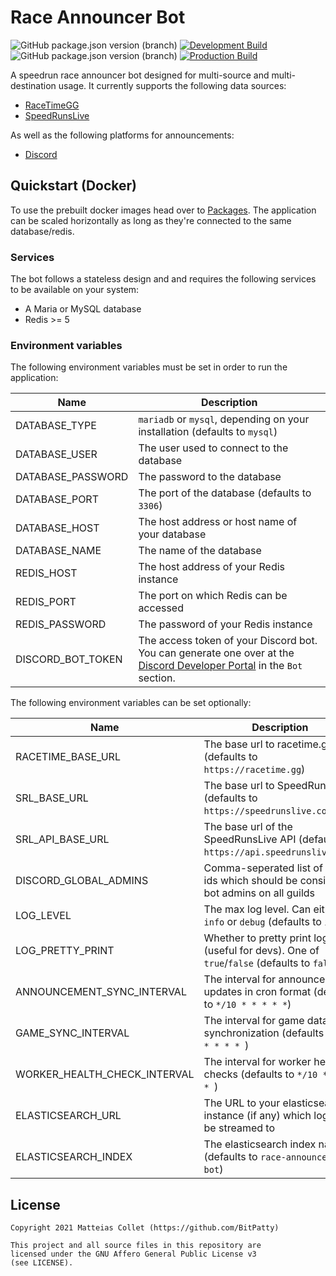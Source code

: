 # Race Announcer Bot

![GitHub package.json version (branch)](https://img.shields.io/github/package-json/v/bitpatty/raceannouncerbot/develop)
[![Development Build](https://github.com/BitPatty/RaceAnnouncerBot/actions/workflows/workflow.yml/badge.svg?branch=develop)](https://github.com/BitPatty/RaceAnnouncerBot/actions/workflows/workflow.yml)
![GitHub package.json version (branch)](https://img.shields.io/github/package-json/v/bitpatty/raceannouncerbot/master)
[![Production Build](https://github.com/BitPatty/RaceAnnouncerBot/actions/workflows/workflow.yml/badge.svg?branch=master)](https://github.com/BitPatty/RaceAnnouncerBot/actions/workflows/workflow.yml)

A speedrun race announcer bot designed for multi-source and multi-destination usage. It currently supports the following data sources:

- [RaceTimeGG](https://racetime.gg/)
- [SpeedRunsLive](https://speedrunslive.com/)

As well as the following platforms for announcements:

- [Discord](https://discord.com/)

## Quickstart (Docker)

To use the prebuilt docker images head over to [Packages](https://github.com/BitPatty?tab=packages&repo_name=RaceAnnouncerBot). The application can be scaled horizontally as long as they're connected to the same database/redis.

### Services

The bot follows a stateless design and and requires the following services to be available on your system:

- A Maria or MySQL database
- Redis >= 5

### Environment variables

The following environment variables must be set in order to run the application:

| Name              | Description                                                                                                                                                          |
| ----------------- | -------------------------------------------------------------------------------------------------------------------------------------------------------------------- |
| DATABASE_TYPE     | `mariadb` or `mysql`, depending on your installation (defaults to `mysql`)                                                                                           |
| DATABASE_USER     | The user used to connect to the database                                                                                                                             |
| DATABASE_PASSWORD | The password to the database                                                                                                                                         |
| DATABASE_PORT     | The port of the database (defaults to `3306`)                                                                                                                        |
| DATABASE_HOST     | The host address or host name of your database                                                                                                                       |
| DATABASE_NAME     | The name of the database                                                                                                                                             |
| REDIS_HOST        | The host address of your Redis instance                                                                                                                              |
| REDIS_PORT        | The port on which Redis can be accessed                                                                                                                              |
| REDIS_PASSWORD    | The password of your Redis instance                                                                                                                                  |
| DISCORD_BOT_TOKEN | The access token of your Discord bot. You can generate one over at the [Discord Developer Portal](https://discord.com/developers/applications) in the `Bot` section. |

The following environment variables can be set optionally:

| Name                         | Description                                                                                  |
| ---------------------------- | -------------------------------------------------------------------------------------------- |
| RACETIME_BASE_URL            | The base url to racetime.gg (defaults to `https://racetime.gg`)                              |
| SRL_BASE_URL                 | The base url to SpeedRunsLive (defaults to `https://speedrunslive.com`)                      |
| SRL_API_BASE_URL             | The base url of the SpeedRunsLive API (defaults to `https://api.speedrunslive.com`)          |
| DISCORD_GLOBAL_ADMINS        | Comma-seperated list of user ids which should be considered bot admins on all guilds         |
| LOG_LEVEL                    | The max log level. Can either be `info` or `debug` (defaults to `info`)                      |
| LOG_PRETTY_PRINT             | Whether to pretty print logs (useful for devs). One of `true`/`false` (defaults to `false`). |
| ANNOUNCEMENT_SYNC_INTERVAL   | The interval for announcement updates in cron format (defaults to `*/10 * * * * *`)          |
| GAME_SYNC_INTERVAL           | The interval for game database synchronization (defaults to `0 0 * * * * `)                  |
| WORKER_HEALTH_CHECK_INTERVAL | The interval for worker health checks (defaults to `*/10 * * * * `)                          |
| ELASTICSEARCH_URL            | The URL to your elasticsearch instance (if any) which logs will be streamed to               |
| ELASTICSEARCH_INDEX          | The elasticsearch index name (defaults to `race-announcer-bot`)                              |

## License

```
Copyright 2021 Matteias Collet (https://github.com/BitPatty)

This project and all source files in this repository are
licensed under the GNU Affero General Public License v3
(see LICENSE).
```
